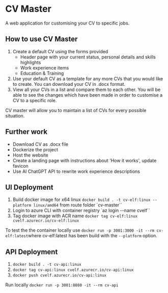 # CV Master
A web application for customising your CV to specific jobs.

## How to use CV Master
1. Create a default CV using the forms provided
   - Header page with your current status, personal details and skills highlights
   - Work experience items
   - Education & Training
2. Use your default CV as a template for any more CVs that you would like to create.  You can download your CV in .docx format.
3. View all your CVs in a list and compare them to each other.  You will be able to see the changes which have been made in order to customise a CV to a specific role.

CV master will allow you to maintain a list of CVs for every possible situation.

## Further work
 - Download CV as .docx file
 - Dockerize the project
 - Host the website
 - Create a landing page with instructions about 'How it works', update favicon
 - Use AI ChatGPT API to rewrite work experience descriptions

 ## UI Deployment
 1. Build docker image for x64 linux `docker build . -t cv-elf:linux --platform linux/amd64` from route folder `cv-master``
 2. Login to azure CLI with container registry `az login --name cvelf``
 3. Tag docker image with ACR name `docker tag cv-elf:linux cvelf.azurecr.io/cv-elf:linux`

To test the the container locally use `docker run -p 3001:3000 -it --rm cv-elf:latest`where cv-elf:latest has been build with the `--platform` option.

## API Deployment
1. `docker build . -t cv-api:linux`
2. `docker tag cv-api:linux cvelf.azurecr.io/cv-api:linux`
3. `docker push cvelf.azurecr.io/cv-api:linux`

Run locally `docker run -p 3001:8080 -it --rm cv-api`
